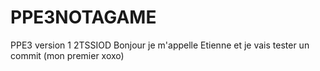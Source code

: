 # PPE3NOTAGAME
PPE3 version 1 2TSSIOD 
Bonjour je m'appelle Etienne et je vais tester un commit (mon premier xoxo)
